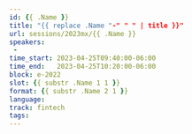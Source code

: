 ```yaml
---
id: {{ .Name }}
title: "{{ replace .Name "-" " " | title }}"
url: sessions/2023mx/{{ .Name }}
speakers:
 - 
time_start: 2023-04-25T09:40:00-06:00
time_end:   2023-04-25T10:20:00-06:00
block: e-2022
slot: {{ substr .Name 1 1 }}
format: {{ substr .Name 2 1 }}
language: 
track: fintech
tags:
---
```



